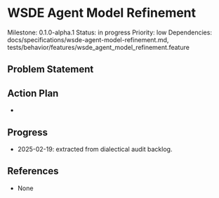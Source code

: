 # WSDE Agent Model Refinement
Milestone: 0.1.0-alpha.1
Status: in progress
Priority: low
Dependencies: docs/specifications/wsde-agent-model-refinement.md, tests/behavior/features/wsde_agent_model_refinement.feature

## Problem Statement
<description>


## Action Plan
- <tasks>

## Progress
- 2025-02-19: extracted from dialectical audit backlog.

## References
- None
